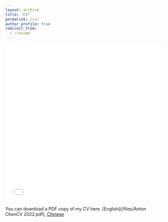 ```yaml
---
layout: archive
title: "CV"
permalink: /cv/
author_profile: true
redirect_from:
  - /resume
---
```


<iframe src="/files/Anton ChenCV 2022.pdf" width="100%" height="500" frameborder="no" border="0" marginwidth="0" marginheight="0"></iframe>

You can download a PDF copy of my CV here. [English](/files/Anton ChenCV 2022.pdf), [Chinese](/files/ANTON_CV_zh.pdf)
